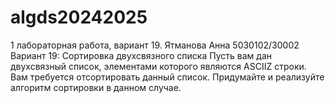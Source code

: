 # algds20242025
1 лабораторная работа, вариант 19. Ятманова Анна 5030102/30002
Вариант 19: Сортировка двухсвязного списка
Пусть вам дан двухсвязный список, элементами которого являются ASCII­Z строки. Вам требуется
отсортировать данный список.
Придумайте и реализуйте алгоритм сортировки в данном случае.
